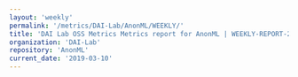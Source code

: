 ```yaml
---
layout: 'weekly'
permalink: '/metrics/DAI-Lab/AnonML/WEEKLY/'
title: 'DAI Lab OSS Metrics Metrics report for AnonML | WEEKLY-REPORT-2019-03-10'
organization: 'DAI-Lab'
repository: 'AnonML'
current_date: '2019-03-10'
---
```

